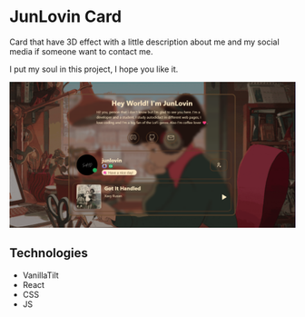 # JunLovin Card

Card that have 3D effect with a little description about me and my social media if someone want to contact me.

I put my soul in this project, I hope you like it.

![Screenshot](./public/screenshot.png)

## Technologies

- VanillaTilt
- React
- CSS
- JS